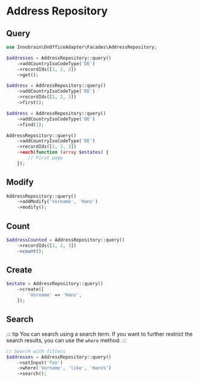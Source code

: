 # Address Repository

## Query

```php
use Innobrain\OnOfficeAdapter\Facades\AddressRepository;

$addresses = AddressRepository::query()
    ->addCountryIsoCodeType('DE')
    ->recordIds([1, 2, 3])
    ->get();

$address = AddressRepository::query()
    ->addCountryIsoCodeType('DE')
    ->recordIds([1, 2, 3])
    ->first();

$address = AddressRepository::query()
    ->addCountryIsoCodeType('DE')
    ->find(1);

AddressRepository::query()
    ->addCountryIsoCodeType('DE')
    ->recordIds([1, 2, 3])
    ->each(function (array $estates) {
        // First page
    });

```

## Modify

```php
AddressRepository::query()
    ->addModify('Vorname', 'Hans')
    ->modify();
```

## Count

```php
$addressCounted = AddressRepository::query()
    ->recordIds([1, 2, 3])
    ->count();
```

## Create

```php
$estate = AddressRepository::query()
    ->create([
        'Vorname' => 'Hans',
    ]);
```

## Search

::: tip
You can search using a search term. If you want to further restrict the search results, you can use the `where` method.
:::

```php
// Search with filters
$addresses = AddressRepository::query()
    ->setInput('foo')
    ->where('Vorname', 'like', 'Hans%')
    ->search();
```
